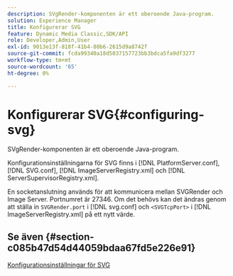 ```yaml
---
description: SVgRender-komponenten är ett oberoende Java-program.
solution: Experience Manager
title: Konfigurerar SVG
feature: Dynamic Media Classic,SDK/API
role: Developer,Admin,User
exl-id: 9013e13f-818f-41b4-80b6-2615d9a8742f
source-git-commit: fcda99340a18d5037157723bb3bdca5fa9df3277
workflow-type: tm+mt
source-wordcount: '65'
ht-degree: 0%

---
```


# Konfigurerar SVG{#configuring-svg}

SVgRender-komponenten är ett oberoende Java-program.

Konfigurationsinställningarna för SVG finns i [!DNL PlatformServer.conf], [!DNL SVG.conf], [!DNL ImageServerRegistry.xml] och [!DNL ServerSupervisorRegistry.xml].

En socketanslutning används för att kommunicera mellan SVGRender och Image Server. Portnumret är 27346. Om det behövs kan det ändras genom att ställa in `SVGRender.port` i [!DNL svg.conf] och `<SVGTcpPort>` i [!DNL ImageServerRegistry.xml] på ett nytt värde.

## Se även {#section-c085b47d54d44059bdaa67fd5e226e91}

[Konfigurationsinställningar för SVG](../../../is-api/image-serving-api-ref/c-configuration-and-administration/c-server-settings/r-svg.md#reference-232104868b2d4af9a4ac9c87552c0bb5)
